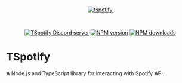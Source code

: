 <div align="center">
  <br />
  <p>
    <a href="#"><img src="https://i.imgur.com/2g6LFYb.png" alt="tspotify" /></a>
  </p>
  <br />
  <p>
    <a href="https://discord.com/invite/87gFS5ZeC3"><img src="https://img.shields.io/discord/828250237130244126?color=%237289da&label=discord&logo=discord&logoColor=white&style=flat-square" alt="TSpotify Discord server" /></a>
    <a href="https://www.npmjs.com/package/tspotify"><img src="https://img.shields.io/npm/v/tspotify?color=%23ec1d1d&style=flat-square" alt="NPM version" /></a>
    <a href="https://www.npmjs.com/package/tspotify"><img src="https://img.shields.io/npm/dt/tspotify?color=%231DA1F2&style=flat-square" alt="NPM downloads" /></a>
  </p>
</div>

# TSpotify

A Node.js and TypeScript library for interacting with Spotify API.